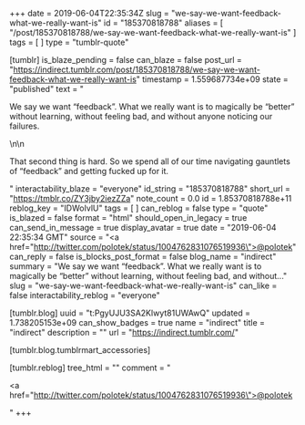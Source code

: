 +++
date = 2019-06-04T22:35:34Z
slug = "we-say-we-want-feedback-what-we-really-want-is"
id = "185370818788"
aliases = [ "/post/185370818788/we-say-we-want-feedback-what-we-really-want-is" ]
tags = [ ]
type = "tumblr-quote"

[tumblr]
is_blaze_pending = false
can_blaze = false
post_url = "https://indirect.tumblr.com/post/185370818788/we-say-we-want-feedback-what-we-really-want-is"
timestamp = 1.559687734e+09
state = "published"
text = "<p>We say we want &ldquo;feedback&rdquo;. What we really want is to magically be &ldquo;better&rdquo; without learning, without feeling bad, and without anyone noticing our failures.</p>\n\n<p>That second thing is hard. So we spend all of our time navigating gauntlets of &ldquo;feedback&rdquo; and getting fucked up for it.</p>"
interactability_blaze = "everyone"
id_string = "185370818788"
short_url = "https://tmblr.co/ZY3jby2iezZZa"
note_count = 0.0
id = 1.85370818788e+11
reblog_key = "IDWoIvlU"
tags = [ ]
can_reblog = false
type = "quote"
is_blazed = false
format = "html"
should_open_in_legacy = true
can_send_in_message = true
display_avatar = true
date = "2019-06-04 22:35:34 GMT"
source = "<a href=\"http://twitter.com/polotek/status/1004762831076519936\">@polotek</a>"
can_reply = false
is_blocks_post_format = false
blog_name = "indirect"
summary = "We say we want “feedback”. What we really want is to magically be “better” without learning, without feeling bad, and without..."
slug = "we-say-we-want-feedback-what-we-really-want-is"
can_like = false
interactability_reblog = "everyone"

[tumblr.blog]
uuid = "t:PgyUJU3SA2Klwyt81UWAwQ"
updated = 1.738205153e+09
can_show_badges = true
name = "indirect"
title = "indirect"
description = ""
url = "https://indirect.tumblr.com/"

[tumblr.blog.tumblrmart_accessories]

[tumblr.reblog]
tree_html = ""
comment = "<p><a href=\"http://twitter.com/polotek/status/1004762831076519936\">@polotek</a></p>"
+++
